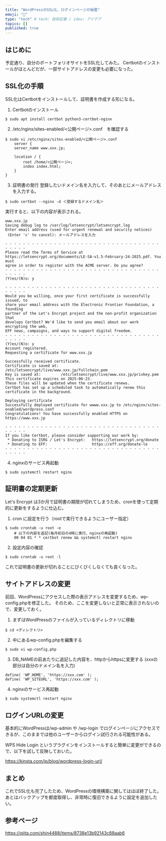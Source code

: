 ```yaml
---
title: "WordPressのSSL化、ログインページの秘匿"
emoji: "🎉"
type: "tech" # tech: 技術記事 / idea: アイデア
topics: []
published: true
---
```

## はじめに
予定通り、自分のポートフォリオサイトをSSL化してみた。
Certbotのインストールがほとんどだが、一部サイトアドレスの変更も必要になった。

## SSL化の手順
SSL化はCertbotをインストールして、証明書を作成する形になる。
1. Certbotのインストール
```
$ sudo apt install certbot python3-certbot-nginx
```
2. /etc/nginx/sites-enabled/<公開ページ>.conf　を確認する
```
$ sudo vi /etc/nginx/sites-enabled/<公開ページ>.conf
    server {
    server_name www.xxx.jp;

    location / {
        root /home/<公開ページ>;
        index index.html;
    }
}
```
3. 証明書の発行
登録したいドメイン名を入力して、そのあとにメールアドレスを入力する。
```
$ sudo certbot --nginx -d ＜登録するドメイン名＞
```
実行すると、以下の内容が表示される。
```
www.xxx.jp
Saving debug log to /var/log/letsencrypt/letsencrypt.log
Enter email address (used for urgent renewal and security notices)
 (Enter 'c' to cancel): メールアドレスを入力

- - - - - - - - - - - - - - - - - - - - - - - - - - - - - - - - - - - - - - - -
Please read the Terms of Service at
https://letsencrypt.org/documents/LE-SA-v1.5-February-24-2025.pdf. You must
agree in order to register with the ACME server. Do you agree?
- - - - - - - - - - - - - - - - - - - - - - - - - - - - - - - - - - - - - - - -
(Y)es/(N)o: y

- - - - - - - - - - - - - - - - - - - - - - - - - - - - - - - - - - - - - - - -
Would you be willing, once your first certificate is successfully issued, to
share your email address with the Electronic Frontier Foundation, a founding
partner of the Let's Encrypt project and the non-profit organization that
develops Certbot? We'd like to send you email about our work encrypting the web,
EFF news, campaigns, and ways to support digital freedom.
- - - - - - - - - - - - - - - - - - - - - - - - - - - - - - - - - - - - - - - -
(Y)es/(N)o: y
Account registered.
Requesting a certificate for www.xxx.jp

Successfully received certificate.
Certificate is saved at: /etc/letsencrypt/live/www.xxx.jp/fullchain.pem
Key is saved at:         /etc/letsencrypt/live/www.xxx.jp/privkey.pem
This certificate expires on 2025-06-23.
These files will be updated when the certificate renews.
Certbot has set up a scheduled task to automatically renew this certificate in the background.

Deploying certificate
Successfully deployed certificate for wwww.xxx.jp to /etc/nginx/sites-enabled/wordpress.conf
Congratulations! You have successfully enabled HTTPS on https://www.xxx.jp

- - - - - - - - - - - - - - - - - - - - - - - - - - - - - - - - - - - - - - - -
If you like Certbot, please consider supporting our work by:
 * Donating to ISRG / Let's Encrypt:   https://letsencrypt.org/donate
 * Donating to EFF:                    https://eff.org/donate-le
- - - - - - - - - - - - - - - - - - - - - - - - - - - - - - - - - - - - - - - -

```
4. nginxのサービス再起動
```
$ sudo systemctl restart nginx
```

## 証明書の定期更新
Let's Encrypt は3か月で証明書の期限が切れてしまうため、cronを使って定期的に更新をするように仕込む。

1. cron に設定を行う（rootで実行できるようにユーザー指定）
```
$ sudo crontab -u root -e
    # 以下の内容を追記(毎月初日の4時に実行、nginxの再起動)
    00 04 01 * * certbot renew && systemctl restart nginx
```
2. 設定内容の確認
```
$ sudo crontab -u root -l
```

これで証明書の更新が切れることにびくびくしなくても良くなった。

## サイトアドレスの変更
前回、WordPressにアクセスした際の表示アドレスを変更するため、wp-config.phpを修正した。
そのため、ここを変更しないと正常に表示されないので、変更しておく。

1. まずはWordPressのファイルが入っているディレクトリに移動
```
$ cd <ディレクトリ>
```
2. 中にあるwp-config.phpを編集する
```
$ sudo vi wp-config.php
```
3. DB_NAMEの前あたりに追記した内容を、httpからhttpsに変更する
(xxxの部分は自分のドメイン名を入力)
```
define( 'WP_HOME', 'https://xxx.com' );
define( 'WP_SITEURL', 'https://xxx.com' );
```
4. nginxのサービス再起動
```
$ sudo systemctl restart nginx
```

## ログインURLの変更
基本的にWordPressは/wp-admin や /wp-login でログインページにアクセスできるが、このままでは他のユーザーからログイン試行される可能性がある。

WPS Hide Login というプラグインをインストールすると簡単に変更ができるので、以下を試して反映しておいた。

https://kinsta.com/jp/blog/wordpress-login-url/

## まとめ
これでSSL化も完了したため、WordPressの環境構築に関してはほぼ終了した。
あとはバックアップを都度取得し、非常時に復旧できるように設定を追加したい。

## 参考ページ
https://qiita.com/shin4488/items/8738e13b92143c88aab6